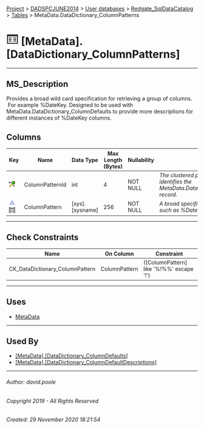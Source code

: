 #### 

[Project](../../../../readme.md) > [DADSPCJUNE2014](../../../readme.md) > [User databases](../../readme.md) > [Redgate_SqlDataCatalog](../readme.md) > [Tables](Tables.md) > MetaData.DataDictionary_ColumnPatterns

# ![Tables](../../../../Images/Table32.png) [MetaData].[DataDictionary_ColumnPatterns]

---

## <a name="#description"></a>MS_Description

Provides a broad wild card specification for retrieving a group of columns.  For example %DateKey.
		Designed to be used with MetaData.DataDictionary_ColumnDefaults to provide more descriptions for different instances of %DateKey columns.

## <a name="#columns"></a>Columns

| Key | Name | Data Type | Max Length (Bytes) | Nullability | Description |
|---|---|---|---|---|---|
| [![Cluster Primary Key PK_DataDictionary_ColumnPatterns: ColumnPatternId](../../../../Images/pkcluster.png)](#indexes) | ColumnPatternId | int | 4 | NOT NULL | _The clustered primary key that uniquely identifies the MetaData.DataDictionary_ColumnPatterns record._ |
| [![Indexes UQ_DataDictionary_ColumnPatterns](../../../../Images/Index.png)](#indexes)[![Check Constraints CK_DataDictionary_ColumnPattern : ([ColumnPattern] like '%!%%' escape '!')](../../../../Images/c-constraint.png)](#checkconstraints) | ColumnPattern | [sys].[sysname] | 256 | NOT NULL | _A broad specification for column retrieval such as %DateKey_ |


---

## <a name="#checkconstraints"></a>Check Constraints

| Name | On Column | Constraint |
|---|---|---|
| CK_DataDictionary_ColumnPattern | ColumnPattern | ([ColumnPattern] like '%!%%' escape '!') |


---

## <a name="#uses"></a>Uses

* [MetaData](../Security/Schemas/MetaData.md)


---

## <a name="#usedby"></a>Used By

* [[MetaData].[DataDictionary_ColumnDefaults]](DataDictionary_ColumnDefaults.md)
* [[MetaData].[DataDictionary_ColumnDefaultDescriptions]](../Views/DataDictionary_ColumnDefaultDescriptions.md)


---

###### Author:  david.poole

###### Copyright 2019 - All Rights Reserved

###### Created: 29 November 2020 18:21:54

